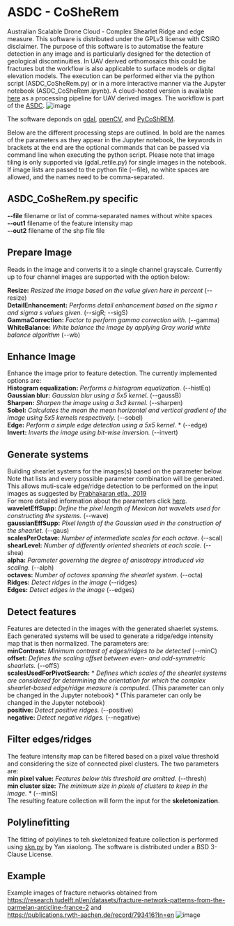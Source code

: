 # ASDC - CoSheRem
Australian Scalable Drone Cloud - Complex Shearlet Ridge and edge measure. This software is distributed under the GPLv3 license with CSIRO disclaimer. The purpose of this software is to automatise the feature detection in any image and is particularly designed for the detection of geological discontinuities. In UAV derived orthomosaics this could be fractures but the workflow is also applicable to surface models or digital elevation models. The execution can be performed either via the python script (ASDC_CoSheRem.py) or in a more interactive manner via the Jupyter notebook (ASDC_CoSheRem.ipynb). A cloud-hosted version is available [here](https://asdc.cloud.edu.au) as a processing pipeline for UAV derived images. 
The workflow is part of the [ASDC](https://asdc.io/).
![image](https://user-images.githubusercontent.com/82503083/190591385-dca6b50e-7555-4ebe-9c2c-99d71b9dbc34.png)

The software deponds on [gdal](https://pypi.org/project/GDAL/), [openCV](https://pypi.org/project/opencv-python/), and [PyCoShREM](https://github.com/rgcda/PyCoShREM).

Below are the different processing steps are outlined. In bold are the names of the parameters as they appear in the Jupyter notebook, the keywords in brackets at the end are the optional commands that can be passed via command line when executing the python script. Please note that image tiling is only supported via (gdal_retile.py) for single images in the notebook. If image lists are passed to the python file (--file), no white spaces are allowed, and the names need to be comma-separated.



## ASDC_CoSheRem.py specific
**--file** filename or list of comma-separated names without white spaces  <br />
**--out1** filename of the feature intensity map  <br />
**--out2** filename of the shp file file <br />

## Prepare Image
Reads in the image and converts it to a single channel grayscale.
Currently up to four channel images are supported with the option below:

**Resize:** *Resized the image based on the value given here in percent* (--resize) <br />
**DetailEnhancement:** *Performs detail enhancement based on the sigma r and sigma s values given.* (--sigR; --sigS) <br />
**GammaCorrection:** *Factor to perform gamma correction with.* (--gamma) <br />
**WhiteBalance:** *White balance the image by applying Gray world white balance algorithm* (--wb) <br />

## Enhance Image
Enhance the image prior to feature detection. 
The currently implemented options are: <br/>
**Histogram equalization:** *Performs a histogram equalization.* (--histEq) <br />
**Gaussian blur:** *Gaussian blur using a 5x5 kernel.* (--gaussB) <br />
**Sharpen:** *Sharpen the image using a 3x3 kernel.* (--sharpen) <br />
**Sobel:** *Calculates the mean the mean horizontal and vertical gradient of the image using 5x5 kernels respectively.* (--sobel) <br />
**Edge:** *Perform a simple edge detection using a 5x5 kernel.* * (--edge) <br />
 **Invert:** *Inverts the image using bit-wise inversion.* (--invert) <br />
 
## Generate systems
Building shearlet systems for the images(s) based on the parameter below. Note that lists and every possible parameter combination will be generated. This allows muti-scale edge/ridge detection to be performed on the input images as suggested by [Prabhakaran etla., 2019](https://doi.org/10.5194/se-10-2137-2019) <br />
For more detailed information about the parameters click [here](http://www.math.uni-bremen.de/cda/software/CoShREM_Parameter_Guide.pdf). <br />
**waveletEffSupp:** *Define the pixel length of Mexican hat wavelets used for constructing the systems.* (--wave) <br />
**gaussianEffSupp:** *Pixel length of the Gaussian used in the construction of the shearlet.* (--gaus) <br />
**scalesPerOctave:** *Number of intermediate scales for each octave.* (--scal) <br />
**shearLevel:** *Number of differently oriented shearlets at each scale.* (--shea) <br />
**alpha:** *Parameter governing the degree of anisotropy introduced via scaling.* (--alph) <br />
**octaves:** *Number of octaves spanning the shearlet system.* (--octa) <br />
**Ridges:** *Detect ridges in the image* (--ridges) <br />
**Edges:** *Detect edges in the image* (--edges) <br />

## Detect features
Features are detected in the images with the generated shaerlet systems. Each generated systems will be used to generate a ridge/edge intensity map that is then normalized. The parameters are: <br />
**minContrast:** *Minimum contrast of edges/ridges to be detected* (--minC) <br/>
**offset:** *Defines the scaling offset between even- and odd-symmetric shearlets.* (--offS) <br />
**scalesUsedForPivotSearch:** * *Defines which scales of the shearlet systems are considered for determining the orientation for which the complex shearlet-based edge/ridge measure is computed.* (This parameter can only be changed in the Jupyter notebook) * (This parameter can only be changed in the Jupyter notebook) <br />
**positive:** *Detect positive ridges.* (--positive) <br />
**negative:** *Detect negative ridges.* (--negative) <br />

## Filter edges/ridges
The feature intensity map can be filtered based on a pixel value threshold and considering the size of connected pixel clusters. The two parameters are: <br />
**min pixel value:** *Features below this threshold are omitted.* (--thresh) <br />
**min cluster size:** *The minimum size in pixels of clusters to keep in the image.* * (--minS) <br />
The resulting feature collection will form the input for the **skeletonization**. 

## Polylinefitting
The fitting of polylines to teh skeletonized feature collection is performed using [skn.py](https://github.com/Image-Py/sknw) by Yan xiaolong.
The software is distributed under a BSD 3-Clause License.

## Example
Example images of fracture networks obtained from <br />
https://research.tudelft.nl/en/datasets/fracture-network-patterns-from-the-parmelan-anticline-france-2 and <br />
https://publications.rwth-aachen.de/record/793416?ln=en 
![image](https://user-images.githubusercontent.com/82503083/190591211-6fe74e9f-1570-4ebc-8837-c9f71c08f9a2.png)
